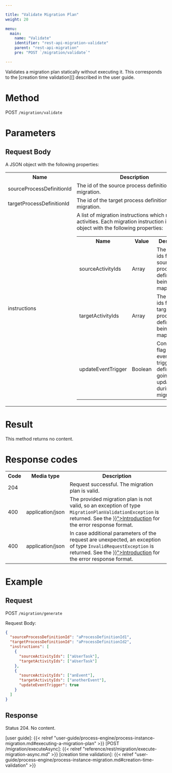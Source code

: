 ```yaml
---

title: "Validate Migration Plan"
weight: 20

menu:
  main:
    name: "Validate"
    identifier: "rest-api-migration-validate"
    parent: "rest-api-migration"
    pre: "POST `/migration/validate`"

---
```


Validates a migration plan statically without executing it. This
corresponds to the [creation time validation][] described in the user
guide.


# Method

POST `/migration/validate`


# Parameters

## Request Body

A JSON object with the following properties:

<table class="table table-striped">
  <tr>
    <th>Name</th>
    <th>Description</th>
  </tr>
  <tr>
    <td>sourceProcessDefinitionId</td>
    <td>The id of the source process definition for the migration.</td>
  </tr>
  <tr>
    <td>targetProcessDefinitionId</td>
    <td>The id of the target process definition for the migration.</td>
  </tr>
  <tr>
    <td>instructions</td>
    <td>
      A list of migration instructions which map equal activities. Each
      migration instruction is a JSON object with the following properties:
        <table class="table table-striped">
          <tr>
            <th>Name</th>
            <th>Value</th>
            <th>Description</th>
          </tr>
          <tr>
            <td>sourceActivityIds</td>
            <td>Array</td>
            <td>The activity ids from the source process definition being mapped.</td>
          </tr>
          <tr>
            <td>targetActivityIds</td>
            <td>Array</td>
            <td>The activity ids from the target process definition being mapped.</td>
          </tr>
          <tr>
            <td>updateEventTrigger</td>
            <td>Boolean</td>
            <td>
              Configuration flag whether event triggers defined are going to be update during migration.
            </td>
          </tr>
        </table>
    </td>
  </tr>
</table>

# Result

This method returns no content.

# Response codes

<table class="table table-striped">
  <tr>
    <th>Code</th>
    <th>Media type</th>
    <th>Description</th>
  </tr>
  <tr>
    <td>204</td>
    <td></td>
    <td>Request successful. The migration plan is valid.</td>
  </tr>
  <tr>
    <td>400</td>
    <td>application/json</td>
    <td>
      The provided migration plan is not valid, so an exception of type <code>MigrationPlanValidationException</code> is returned. See the <a href="{{< relref "reference/rest/overview/index.md#error-handling" >}}">Introduction</a> for the error response format.
    </td>
  </tr>
  <tr>
    <td>400</td>
    <td>application/json</td>
    <td>
      In case additional parameters of the request are unexpected, an exception of type <code>InvalidRequestException</code> is returned. See the <a href="{{< relref "reference/rest/overview/index.md#error-handling" >}}">Introduction</a> for the error response format.
    </td>
  </tr>
</table>


# Example

## Request

POST `/migration/generate`

Request Body:

```json
{
  "sourceProcessDefinitionId": "aProcessDefinitionId1",
  "targetProcessDefinitionId": "aProcessDefinitionId2",
  "instructions": [
    {
      "sourceActivityIds": ["aUserTask"],
      "targetActivityIds": ["aUserTask"]
    },
    {
      "sourceActivityIds": ["anEvent"],
      "targetActivityIds": ["anotherEvent"],
      "updateEventTrigger": true
    }
  ]
}
```

## Response

Status 204. No content.

[user guide]: {{< relref "user-guide/process-engine/process-instance-migration.md#executing-a-migration-plan" >}}
[POST /migration/executeAsync]: {{< relref "reference/rest/migration/execute-migration-async.md" >}}
[creation time validation]: {{< relref "user-guide/process-engine/process-instance-migration.md#creation-time-validation" >}}

